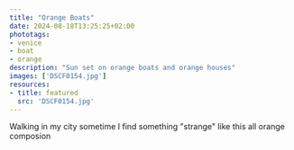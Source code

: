 ```yaml
---
title: "Orange Boats"
date: 2024-08-18T13:25:25+02:00
phototags:
- venice
- boat
- orange
description: "Sun set on orange boats and orange houses"
images: ['DSCF0154.jpg']
resources:
- title: featured
  src: 'DSCF0154.jpg'
---
```


Walking in my city sometime I find something "strange" like this all orange composion
